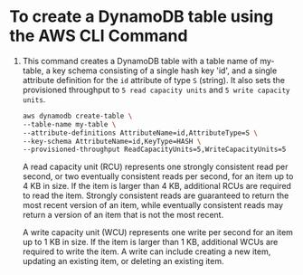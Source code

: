 # To create a DynamoDB table using the AWS CLI Command

1. This command creates a DynamoDB table with a table name of my-table, a key schema consisting of a single hash key 'id', and a single attribute definition for the `id` attribute of type `S` (string). It also sets the provisioned throughput to `5 read capacity units` and `5 write capacity units`.

    ```bash
    aws dynamodb create-table \
    --table-name my-table \
    --attribute-definitions AttributeName=id,AttributeType=S \
    --key-schema AttributeName=id,KeyType=HASH \
    --provisioned-throughput ReadCapacityUnits=5,WriteCapacityUnits=5
    ```

    A read capacity unit (RCU) represents one strongly consistent read per second, or two eventually consistent reads per second, for an item up to 4 KB in size. If the item is larger than 4 KB, additional RCUs are required to read the item. Strongly consistent reads are guaranteed to return the most recent version of an item, while eventually consistent reads may return a version of an item that is not the most recent.

    A write capacity unit (WCU) represents one write per second for an item up to 1 KB in size. If the item is larger than 1 KB, additional WCUs are required to write the item. A write can include creating a new item, updating an existing item, or deleting an existing item.

    